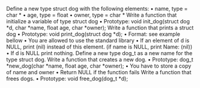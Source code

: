 Define a new type struct dog with the following elements:
•	name, type = char *
•	age, type = float
•	owner, type = char *
Write a function that initialize a variable of type struct dog
•	Prototype: void init_dog(struct dog *d, char *name, float age, char *owner);
Write a function that prints a struct dog
•	Prototype: void print_dog(struct dog *d);
•	Format: see example bellow
•	You are allowed to use the standard library
•	If an element of d is NULL, print (nil) instead of this element. (if name is NULL, print Name: (nil))
•	If d is NULL print nothing.
Define a new type dog_t as a new name for the type struct dog. Write a function that creates a new dog.
•	Prototype: dog_t *new_dog(char *name, float age, char *owner);
•	You have to store a copy of name and owner
•	Return NULL if the function fails
Write a function that frees dogs.
•	Prototype: void free_dog(dog_t *d);

